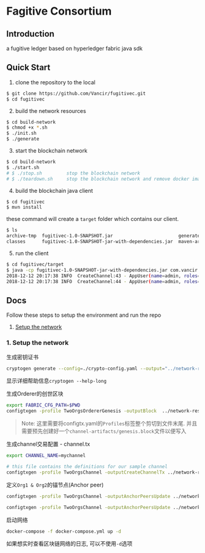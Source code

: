 # Fagitive Consortium

## Introduction

a fugitive ledger based on hyperledger fabric java sdk 

## Quick Start

1. clone the repository to the local

``` bash
$ git clone https://github.com/Vancir/fugitivec.git
$ cd fugitivec
```

2. build the network resources

``` bash
$ cd build-network
$ chmod +x *.sh
$ ./init.sh
$ ./generate
```

3. start the blockchain network 

``` bash
$ cd build-network
$ ./start.sh
# $ ./stop.sh         stop the blockchain network
# $ ./teardown.sh     stop the blockchain network and remove docker images
```

4. build the blockchain java client

``` bash
$ cd fugitivec
$ mvn install
```

these command will create a `target` folder which contains our client.

``` bash
$ ls
archive-tmp  fugitivec-1.0-SNAPSHOT.jar                        generated-sources  maven-status
classes      fugitivec-1.0-SNAPSHOT-jar-with-dependencies.jar  maven-archiver
```

5. run the client 

``` bash
$ cd fugitivec/target
$ java -cp fugitivec-1.0-SNAPSHOT-jar-with-dependencies.jar com.vancir.network.CreateChannel
2018-12-12 20:17:38 INFO  CreateChannel:43 - AppUser(name=admin, roles=null, account=null, affiliation=null, enrollment=com.vancir.network.CAEnrollment@6f539caf, mspId=Org1MSP)
2018-12-12 20:17:38 INFO  CreateChannel:44 - AppUser(name=admin, roles=null, account=null, affiliation=null, enrollment=com.vancir.network.CAEnrollment@4783da3f, mspId=Org2MSP)
```

## Docs

Follow these steps to setup the environment and run the repo

1. [Setup the network](#1-setup-the-network)

### 1. Setup the network

生成密钥证书

``` bash
cryptogen generate --config=./crypto-config.yaml --output="../network-resources/crypto-config"
```

显示详细帮助信息`cryptogen --help-long`


生成Orderer的创世区块

``` bash
export FABRIC_CFG_PATH=$PWD
configtxgen -profile TwoOrgsOrdererGenesis -outputBlock  ../network-resources/channel-artifacts/genesis.block
```

> Note: 这里需要将configtx.yaml的`Profiles`标签整个剪切到文件末尾. 并且需要预先创建好一个`channel-artifacts/genesis.block`文件以便写入


生成channel交易配置 - channel.tx

``` bash
export CHANNEL_NAME=mychannel

# this file contains the definitions for our sample channel
configtxgen -profile TwoOrgsChannel -outputCreateChannelTx ../network-resources/channel-artifacts/channel.tx -channelID $CHANNEL_NAME
```

定义`Org1 & Org2`的锚节点(Anchor peer)

``` bash
configtxgen -profile TwoOrgsChannel -outputAnchorPeersUpdate ../network-resources/channel-artifacts/Org1MSPanchors.tx -channelID $CHANNEL_NAME -asOrg Org1MSP

configtxgen -profile TwoOrgsChannel -outputAnchorPeersUpdate ../network-resources/channel-artifacts/Org2MSPanchors.tx -channelID $CHANNEL_NAME -asOrg Org2MSP
```

启动网络

``` bash
docker-compose -f docker-compose.yml up -d
```

如果想实时查看区块链网络的日志, 可以不使用`-d`选项

